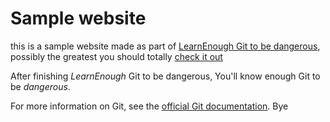 # Sample website

this is a sample website made as part of [LearnEnough Git to be dangerous](http://learnenough.com/git-tutorial), possibly the greatest you should totally [check it out](https://www.learnenough.com/course/learn_enough_git/sharing/adding_a_readme)

After finishing *LearnEnough* Git to be dangerous,
You'll know enough Git to be *dangerous*.

For more information on Git, see the
[official Git documentation](https://git-scm.com/).
Bye
